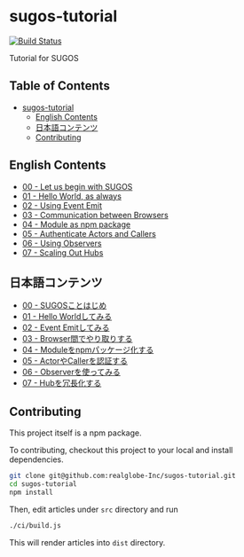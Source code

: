 sugos-tutorial
=============

[![Build Status][bd_travis_shield_url]][bd_travis_url]

[bd_travis_url]: http://travis-ci.org/realglobe-Inc/sugos-tutorial
[bd_travis_shield_url]: http://img.shields.io/travis/realglobe-Inc/sugos-tutorial.svg?style=flat
[bd_travis_com_url]: http://travis-ci.com/realglobe-Inc/sugos-tutorial
[bd_travis_com_shield_url]: https://api.travis-ci.com/realglobe-Inc/sugos-tutorial.svg?token=aeFzCpBZebyaRijpCFmm

Tutorial for SUGOS

Table of Contents
----------------

- [sugos-tutorial](#sugos-tutorial)
  * [English Contents](#english-contents)
  * [日本語コンテンツ](#%E6%97%A5%E6%9C%AC%E8%AA%9E%E3%82%B3%E3%83%B3%E3%83%86%E3%83%B3%E3%83%84)
  * [Contributing](#contributing)



English Contents
---------

+ [00 - Let us begin with SUGOS](dist/markdown/en/00%20-%20Let%20us%20begin%20with%20SUGOS.md)
+ [01 - Hello World, as always](dist/markdown/en/01%20-%20Hello%20World%2C%20as%20always.md)
+ [02 - Using Event Emit](dist/markdown/en/02%20-%20Using%20Event%20Emit.md)
+ [03 - Communication between Browsers](dist/markdown/en/03%20-%20Communication%20between%20Browsers.md)
+ [04 - Module as npm package](dist/markdown/en/04%20-%20Module%20as%20npm%20package.md)
+ [05 - Authenticate Actors and Callers](dist/markdown/en/05%20-%20Authenticate%20Actors%20and%20Callers.md)
+ [06 - Using Observers](dist/markdown/en/06%20-%20Using%20Observers.md)
+ [07 - Scaling Out Hubs](dist/markdown/en/07%20-%20Scaling%20Out%20Hubs.md)


日本語コンテンツ
---------

+ [00 - SUGOSことはじめ](dist/markdown/ja/00%20-%20SUGOS%E3%81%93%E3%81%A8%E3%81%AF%E3%81%98%E3%82%81.md)
+ [01 - Hello Worldしてみる](dist/markdown/ja/01%20-%20Hello%20World%E3%81%97%E3%81%A6%E3%81%BF%E3%82%8B.md)
+ [02 - Event Emitしてみる](dist/markdown/ja/02%20-%20Event%20Emit%E3%81%97%E3%81%A6%E3%81%BF%E3%82%8B.md)
+ [03 - Browser間でやり取りする](dist/markdown/ja/03%20-%20Browser%E9%96%93%E3%81%A7%E3%82%84%E3%82%8A%E5%8F%96%E3%82%8A%E3%81%99%E3%82%8B.md)
+ [04 - Moduleをnpmパッケージ化する](dist/markdown/ja/04%20-%20Module%E3%82%92npm%E3%83%91%E3%83%83%E3%82%B1%E3%83%BC%E3%82%B8%E5%8C%96%E3%81%99%E3%82%8B.md)
+ [05 - ActorやCallerを認証する](dist/markdown/ja/05%20-%20Actor%E3%82%84Caller%E3%82%92%E8%AA%8D%E8%A8%BC%E3%81%99%E3%82%8B.md)
+ [06 - Observerを使ってみる](dist/markdown/ja/06%20-%20Observer%E3%82%92%E4%BD%BF%E3%81%A3%E3%81%A6%E3%81%BF%E3%82%8B.md)
+ [07 - Hubを冗長化する](dist/markdown/ja/07%20-%20Hub%E3%82%92%E5%86%97%E9%95%B7%E5%8C%96%E3%81%99%E3%82%8B.md)


Contributing
-----------

This project itself is a npm package.


To contributing, checkout this project to your local and install dependencies.

```bash
git clone git@github.com:realglobe-Inc/sugos-tutorial.git
cd sugos-tutorial
npm install
```

Then, edit articles under `src` directory and run

```bash
./ci/build.js
```

This will render articles into `dist` directory.




